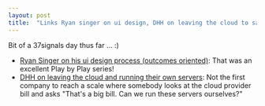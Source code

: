 ```yaml
---
layout: post
title:  "Links Ryan singer on ui design, DHH on leaving the cloud to save big on costs"
---
```


Bit of a 37signals day thus far ... :)

* [Ryan Singer on his ui design process (outcomes oriented)](https://twitter.com/rjs/status/1581551135554297857): That was an excellent Play by Play series!
* [DHH on leaving the cloud and running their own servers](https://world.hey.com/dhh/why-we-re-leaving-the-cloud-654b47e0): Not the first company to reach a scale where somebody looks at the cloud provider bill and asks "That's a big bill. Can we run these servers ourselves?"
